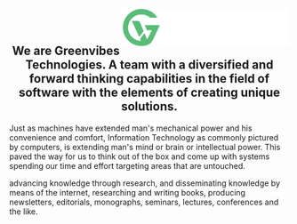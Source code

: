 <img src="img/GreenvibesLK white.png" width="300" align="right"> <br><br>
<h2 align="center">We are Greenvibes Technologies. A team with a diversified and forward thinking capabilities in the field of software with the elements of creating unique solutions. </h2>

Just as machines have extended man's mechanical power and his convenience and comfort, Information Technology as commonly pictured by computers, 
is extending man's mind or brain or intellectual power. 
This paved the way for us to think out of the box and come up with systems spending our time and effort targeting areas that are untouched.

advancing knowledge through research, and disseminating knowledge by means of the internet, researching and writing books, producing newsletters, editorials, monographs, seminars, lectures, conferences and the like.
